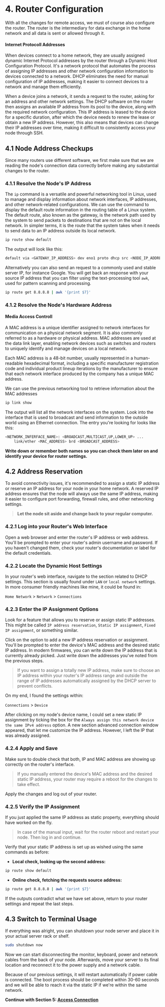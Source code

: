 # 4. Router Configuration

With all the changes for remote access, we must of course also configure the router. The router is the intermediary for data exchange in the home network and all data is sent or allowed through it.

#### Internet Protocoll Addresses

When devices connect to a home network, they are usually assigned dynamic Internet Protocol addresses by the router through a Dynamic Host Configuration Protocol. It's a network protocol that automates the process of assigning IP addresses and other network configuration information to devices connected to a network. DHCP eliminates the need for manual configuration of IP addresses, making it easier to connect devices to a network and manage them efficiently.

When a device joins a network, it sends a request to the router, asking for an address and other network settings. The DHCP software on the router then assigns an available IP address from its pool to the device, along with the required network configuration. This IP address is leased to the device for a specific duration, after which the device needs to renew the lease or obtain a new IP address. However, this also means that devices can change their IP addresses over time, making it difficult to consistently access your node through SSH.

## 4.1 Node Address Checkups

Since many routers use different software, we first make sure that we are reading the node's connection data correctly before making any substantial changes to the router.

### 4.1.1 Resolve the Node's IP Address

The `ip` command is a versatile and powerful networking tool in Linux, used to manage and display information about network interfaces, IP addresses, and other network-related configurations. We can use the command to display the default route information in the routing table of a Linux system. The default route, also known as the gateway, is the network path used by the system to send packets to destinations that are not on the local network. In simpler terms, it is the route that the system takes when it needs to send data to an IP address outside its local network.

```sh
ip route show default
```

The output will look like this:

```sh
default via <GATEWAY_IP_ADDRESS> dev eno1 proto dhcp src <NODE_IP_ADDRESS> metric <ROUTING_WEIGHT>
```

Alternatively you can also send an request to a commonly used and stable server IP, for instance Google. You will get back an response with your source IP address that you can filter using the text-processing tool `awk`, used for pattern scanning and processing.

```sh
ip route get 8.8.8.8 | awk '{print $7}'
```

### 4.1.2 Resolve the Node's Hardware Address

#### Media Access Controll

A MAC address is a unique identifier assigned to network interfaces for communication on a physical network segment. It is also commonly referred to as a hardware or physical address. MAC addresses are used at the data link layer, enabling network devices such as switches and routers to uniquely identify and manage devices on a local network.

Each MAC address is a 48-bit number, usually represented in a human-readable hexadecimal format, including a specific manufacturer registration code and individual product lineup iterations by the manufacturer to ensure that each network interface produced by the company has a unique MAC address.

We can use the previous networking tool to retrieve information about the MAC addresses

```sh
ip link show
```

The output will list all the network interfaces on the system. Look into the interface that is used to broadcast and send information to the outside world using an Ethernet connection. The entry you're looking for looks like this:

```sh
<NETWORK_INFERFACE_NAME>: <BROADCAST,MULTICAST,UP,LOWER_UP> ...
    link/ether <MAC_ADDRESS> brd <BROADCAST_ADDRESS>
```

**Write down or remember both names so you can check them later on and identify your device for router settings.**

## 4.2 Address Reservation

To avoid connectivity issues, it's recommended to assign a static IP address or reserve an IP address for your node in your home network. A reserved IP address ensures that the node will always use the same IP address, making it easier to configure port forwarding, firewall rules, and other networking settings.

> **Let the node sit aside and change back to your regular computer.**

### 4.2.1 Log into your Router's Web Interface

Open a web browser and enter the router's IP address or web address. You'll be prompted to enter your router's admin username and password. If you haven't changed them, check your router's documentation or label for the default credentials.

### 4.2.2 Locate the Dynamic Host Settings

In your router's web interface, navigate to the section related to DHCP settings. This section is usually found under `LAN` or `local network` settings. In more consumer friendly machines like mine, it could be found in:

`Home Network` > `Network` > `Connections`

### 4.2.3 Enter the IP Assignment Options

Look for a feature that allows you to reserve or assign static IP addresses. This might be called `IP address reservation`, `Static IP assignment`, `Fixed IP assignment`, or something similar.

Click on the option to add a new IP address reservation or assignment. You'll be prompted to enter the device's MAC address and the desired static IP address. In modern firmwares, you can write down the IP address that is currently already picked. Just write down the addresses you've noted from the previous steps.

> If you want to assign a totally new IP address, make sure to choose an IP address within your router's IP address range and outside the range of IP addresses automatically assigned by the DHCP server to prevent conflicts.

On my end, I found the settings within:

`Connections` > `Device`

After clicking on my node's device name, I could set a new static IP assignment by ticking the box for the `Always assign this network device the same IPv4 address` option. A new section advanced connection window appeared, that let me customize the IP address. However, I left the IP that was already assigned.

### 4.2.4 Apply and Save

Make sure to double check that both, IP and MAC address are showing up correctly on the router's interface.

> If you manually entered the device's MAC address and the desired static IP address, your router may require a reboot for the changes to take effect.

Apply the changes and log out of your router.

### 4.2.5 Verify the IP Assignment

If you just applied the same IP address as static property, everything should have worked on the fly.

> In case of the manual input, wait for the router reboot and restart your node. Then log in and continue.

Verify that your static IP address is set up as wished using the same commands as before:

- **Local check, looking up the second address:**

```sh
ip route show default
```

- **Online check, fetching the requests source address:**

```sh
ip route get 8.8.8.8 | awk '{print $7}'
```

If the outputs contradict what we have set above, return to your router settings and repeat the last steps.

## 4.3 Switch to Terminal Usage

If everything was alright, you can shutdown your node server and place it in your actual server rack or shelf.

```sh
sudo shutdown now
```

Now we can start disconnecting the monitor, keyboard, power and network cables from the back of your node. Afterwards, move your server to its final location and reconnect it to the power supply and a network cable.

Because of our previous settings, it will restart automatically if power cable is connected. The boot process should be completed within 30-60 seconds and we will be able to reach it via the static IP if we're within the same network.

**Continue with Section 5: [Access Connection](/5-access-connection/)**
